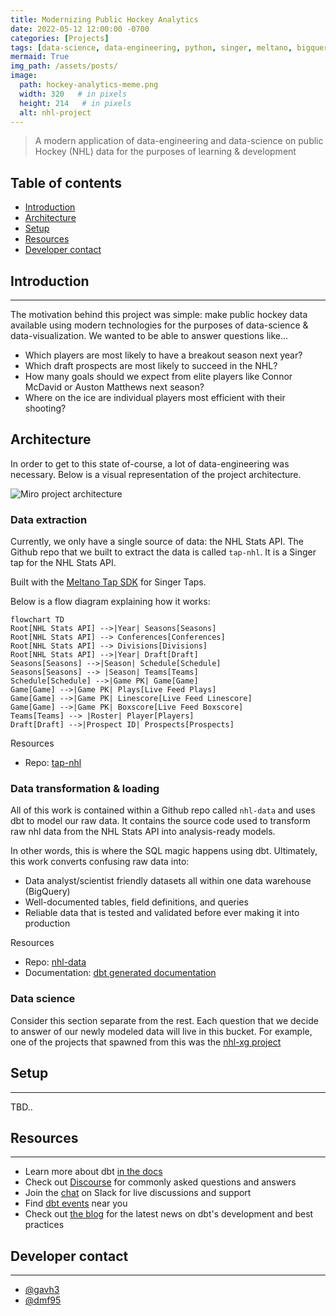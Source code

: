 ```yaml
---
title: Modernizing Public Hockey Analytics
date: 2022-05-12 12:00:00 -0700
categories: [Projects]
tags: [data-science, data-engineering, python, singer, meltano, bigquery, dbt]     # TAG names should always be lowercase
mermaid: True
img_path: /assets/posts/
image:
  path: hockey-analytics-meme.png
  width: 320   # in pixels
  height: 214   # in pixels
  alt: nhl-project
---
```


> A modern application of data-engineering and data-science on public Hockey (NHL) data for the purposes of learning & development

## Table of contents
* [Introduction](#introduction)
* [Architecture](#architecture)
* [Setup](#setup)
* [Resources](#resources)
* [Developer contact](#developer-contact)

## Introduction
---

The motivation behind this project was simple: make public hockey data available using modern technologies for the purposes of data-science & data-visualization. We wanted to be able to answer questions like...
* Which players are most likely to have a breakout season next year?
* Which draft prospects are most likely to succeed in the NHL?
* How many goals should we expect from elite players like Connor McDavid or Auston Matthews next season?
* Where on the ice are individual players most efficient with their shooting?


## Architecture

In order to get to this state of-course, a lot of data-engineering was necessary. Below is a visual representation of the project architecture.

![Miro project architecture](/hockey-project-architecture.png)


### Data extraction

Currently, we only have a single source of data: the NHL Stats API. The Github repo that we built to extract the data is called `tap-nhl`. It is a Singer tap for the NHL Stats API.

Built with the [Meltano Tap SDK](https://sdk.meltano.com) for Singer Taps.


Below is a flow diagram explaining how it works:
```mermaid
flowchart TD
Root[NHL Stats API] -->|Year| Seasons[Seasons]
Root[NHL Stats API] --> Conferences[Conferences]
Root[NHL Stats API] --> Divisions[Divisions]
Root[NHL Stats API] -->|Year| Draft[Draft]
Seasons[Seasons] -->|Season| Schedule[Schedule]
Seasons[Seasons] --> |Season| Teams[Teams]
Schedule[Schedule] -->|Game PK| Game[Game]
Game[Game] -->|Game PK| Plays[Live Feed Plays]
Game[Game] -->|Game PK| Linescore[Live Feed Linescore]
Game[Game] -->|Game PK| Boxscore[Live Feed Boxscore]
Teams[Teams] --> |Roster| Player[Players]
Draft[Draft] -->|Prospect ID| Prospects[Prospects]
```

Resources
* Repo: [tap-nhl](https://github.com/the-data-base/tap-nhl)

### Data transformation & loading

All of this work is contained within a Github repo called `nhl-data` and uses dbt to model our raw data. It contains the source code used to transform raw nhl data from the NHL Stats API into analysis-ready models.

In other words, this is where the SQL magic happens using dbt. Ultimately, this work converts confusing raw data into:
  * Data analyst/scientist friendly datasets all within one data warehouse (BigQuery)
  * Well-documented tables, field definitions, and queries
  * Reliable data that is tested and validated before ever making it into production

Resources
* Repo: [nhl-data](https://github.com/the-data-base/nhl-data)
* Documentation: [dbt generated documentation](https://the-data-base.github.io/nhl-data/#!/overview)

### Data science

Consider this section separate from the rest. Each question that we decide to answer of our newly modeled data will live in this bucket. For example, one of the projects that spawned from this was the [nhl-xg project](https://github.com/the-data-base/nhl-xg)

## Setup
---
TBD..


## Resources
---
- Learn more about dbt [in the docs](https://docs.getdbt.com/docs/introduction)
- Check out [Discourse](https://discourse.getdbt.com/) for commonly asked questions and answers
- Join the [chat](https://community.getdbt.com/) on Slack for live discussions and support
- Find [dbt events](https://events.getdbt.com) near you
- Check out [the blog](https://blog.getdbt.com/) for the latest news on dbt's development and best practices

## Developer contact
---
* [@gavh3](https://github.com/gavh3)
* [@dmf95](https://github.com/dmf95)
